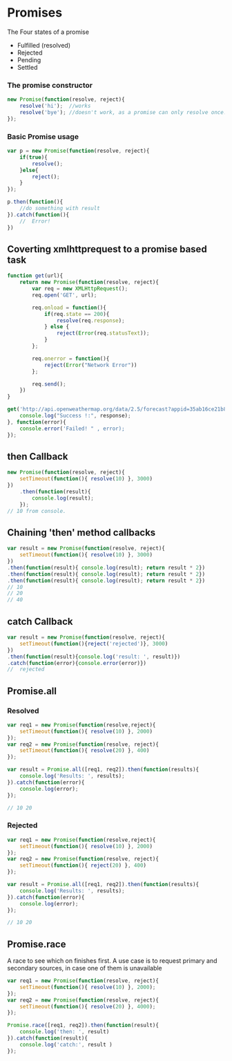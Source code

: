 # Promises

The Four states of a promise
* Fulfilled (resolved)
* Rejected
* Pending
* Settled 

### The promise constructor
```javascript
new Promise(function(resolve, reject){
    resolve('hi');  //works
    resolve('bye'); //doesn't work, as a promise can only resolve once!
});
```

### Basic Promise usage
```javascript
var p = new Promise(function(resolve, reject){
    if(true){
        resolve();
    }else{
        reject();
    }
});

p.then(function(){
    //do something with result
}).catch(function(){
    //  Error!
})
```

## Coverting xmlhttprequest to a promise based task
```javascript
function get(url){
    return new Promise(function(resolve, reject){
        var req = new XMLHttpRequest();
        req.open('GET', url);

        req.onload = function(){
            if(req.state == 200){
                resolve(req.response);
            } else {
                reject(Error(req.statusText));
            }
        };

        req.onerror = function(){
            reject(Error("Network Error"))
        };

        req.send();
    })
}

get('http://api.openweathermap.org/data/2.5/forecast?appid=35ab16ce21b847a36ece6eaba0df9244').then(function(response){
    console.log("Success !:", response);
}, function(error){
    console.error('Failed! " , error);
});
```

## then Callback
```javascript
new Promise(function(resolve, reject){
    setTimeout(function(){ resolve(10) }, 3000)
})
    .then(function(result){
        console.log(result);
    });
// 10 from console.
```

## Chaining 'then' method callbacks
```javascript
var result = new Promise(function(resolve, reject){
    setTimeout(function(){ resolve(10) }, 3000)
})
.then(function(result){ console.log(result); return result * 2})
.then(function(result){ console.log(result); return result * 2})
.then(function(result){ console.log(result); return result * 2})
// 10
// 20
// 40
```

## catch Callback
```javascript
var result = new Promise(function(resolve, reject){
    setTimeout(function(){reject('rejected')}, 3000)
})
.then(function(result){console.log('result: ', result)})
.catch(function(error){console.error(error)})
//  rejected
```

## Promise.all

### Resolved
```javascript
var req1 = new Promise(function(resolve,reject){
    setTimeout(function(){ resolve(10) }, 2000)
});
var req2 = new Promise(function(resolve, reject){
    setTimeout(function(){ resolve(20) }, 400)
});

var result = Promise.all([req1, req2]).then(function(results){
    console.log('Results: ', results);
}).catch(function(error){
    console.log(error);
});

// 10 20
```
### Rejected
```javascript
var req1 = new Promise(function(resolve,reject){
    setTimeout(function(){ resolve(10) }, 2000)
});
var req2 = new Promise(function(resolve, reject){
    setTimeout(function(){ reject(20) }, 400)
});

var result = Promise.all([req1, req2]).then(function(results){
    console.log('Results: ', results);
}).catch(function(error){
    console.log(error);
});

// 10 20
```

## Promise.race
A race to see which on finishes first. 
A use case is to request primary and secondary sources, in case one of them is unavailable
```javascript
var req1 = new Promise(function(resolve, reject){
    setTimeout(function(){ resolve(10) }, 2000);
});
var req2 = new Promise(function(resolve, reject){
    setTimeout(function(){ resolve(20) }, 4000);
});

Promise.race([req1, req2]).then(function(result){
    console.log('then: ', result)
}).catch(function(result){
    console.log('catch:', result )
});
```